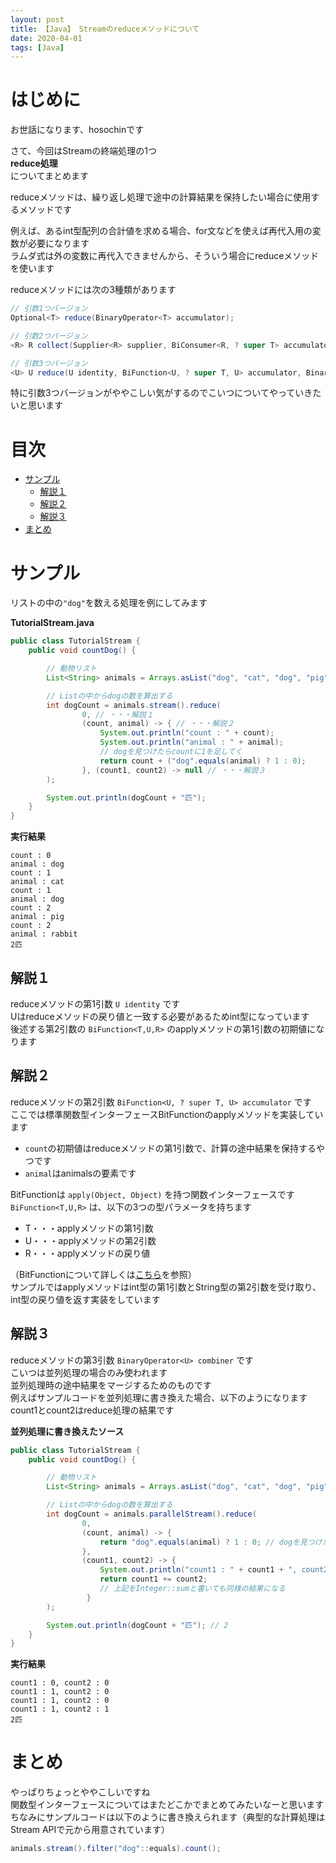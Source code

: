 ```yaml
---
layout: post
title: 【Java】 Streamのreduceメソッドについて
date: 2020-04-01
tags: [Java]
---
```


# はじめに

お世話になります、hosochinです  

さて、今回はStreamの終端処理の1つ  
**reduce処理**  
についてまとめます

reduceメソッドは、繰り返し処理で途中の計算結果を保持したい場合に使用するメソッドです  

例えば、あるint型配列の合計値を求める場合、for文などを使えば再代入用の変数が必要になります  
ラムダ式は外の変数に再代入できませんから、そういう場合にreduceメソッドを使います  

reduceメソッドには次の3種類があります 

```java
// 引数1つバージョン
Optional<T> reduce(BinaryOperator<T> accumulator);

// 引数2つバージョン
<R> R collect(Supplier<R> supplier, BiConsumer<R, ? super T> accumulator, BiConsumer<R, R> combiner);

// 引数3つバージョン
<U> U reduce(U identity, BiFunction<U, ? super T, U> accumulator, BinaryOperator<U> combiner);
```

特に引数3つバージョンがややこしい気がするのでこいつについてやっていきたいと思います

# 目次

- [サンプル](#サンプル)
  - [解説１](#解説１)
  - [解説２](#解説２)
  - [解説３](#解説３)
- [まとめ](#まとめ)

# サンプル

リストの中の`"dog"`を数える処理を例にしてみます

**TutorialStream.java**

```java
public class TutorialStream {
    public void countDog() {

        // 動物リスト
        List<String> animals = Arrays.asList("dog", "cat", "dog", "pig", "rabbit");

        // Listの中からdogの数を算出する
        int dogCount = animals.stream().reduce(
                0, // ・・・解説１
                (count, animal) -> { // ・・・解説２
                    System.out.println("count : " + count);
                    System.out.println("animal : " + animal);
                    // dogを見つけたらcountに1を足してく
                    return count + ("dog".equals(animal) ? 1 : 0);
                }, (count1, count2) -> null // ・・・解説３
        );

        System.out.println(dogCount + "匹");
    }
}
```

**実行結果**

```
count : 0
animal : dog
count : 1
animal : cat
count : 1
animal : dog
count : 2
animal : pig
count : 2
animal : rabbit
2匹
```

## 解説１

reduceメソッドの第1引数 `U identity` です  
Uはreduceメソッドの戻り値と一致する必要があるためint型になっています  
後述する第2引数の `BiFunction<T,U,R>` のapplyメソッドの第1引数の初期値になります

## 解説２

reduceメソッドの第2引数 `BiFunction<U, ? super T, U> accumulator` です  
ここでは標準関数型インターフェースBitFunctionのapplyメソッドを実装しています  
- `count`の初期値はreduceメソッドの第1引数で、計算の途中結果を保持するやつです  
- `animal`はanimalsの要素です  

BitFunctionは `apply(Object, Object)` を持つ関数インターフェースです  
`BiFunction<T,U,R>` は、以下の3つの型パラメータを持ちます  
- T・・・applyメソッドの第1引数  
- U・・・applyメソッドの第2引数  
- R・・・applyメソッドの戻り値  

（BitFunctionについて詳しくは[こちら](https://docs.oracle.com/javase/jp/8/docs/api/java/util/function/BiFunction.html)を参照）  
サンプルではapplyメソッドはint型の第1引数とString型の第2引数を受け取り、int型の戻り値を返す実装をしています

## 解説３

reduceメソッドの第3引数 `BinaryOperator<U> combiner` です  
こいつは並列処理の場合のみ使われます  
並列処理時の途中結果をマージするためのものです  
例えばサンプルコードを並列処理に書き換えた場合、以下のようになります  
count1とcount2はreduce処理の結果です

**並列処理に書き換えたソース**

```java
public class TutorialStream {
    public void countDog() {

        // 動物リスト
        List<String> animals = Arrays.asList("dog", "cat", "dog", "pig", "rabbit");

        // Listの中からdogの数を算出する
        int dogCount = animals.parallelStream().reduce(
                0,
                (count, animal) -> {
                    return "dog".equals(animal) ? 1 : 0; // dogを見つけたら1を返す
                },
                (count1, count2) -> {
                    System.out.println("count1 : " + count1 + ", count2 : " + count2);
                    return count1 += count2;
                    // 上記をInteger::sumと書いても同様の結果になる
                 }
        );

        System.out.println(dogCount + "匹"); // 2
    }
}
```

**実行結果**

```
count1 : 0, count2 : 0
count1 : 1, count2 : 0
count1 : 1, count2 : 0
count1 : 1, count2 : 1
2匹
```

# まとめ

やっぱりちょっとややこしいですね  
関数型インターフェースについてはまたどこかでまとめてみたいなーと思います  
ちなみにサンプルコードは以下のように書き換えられます（典型的な計算処理はStream APIで元から用意されています）

```java
animals.stream().filter("dog"::equals).count();
```
